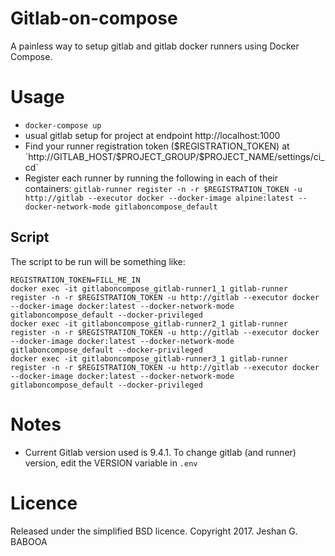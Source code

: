 
# Gitlab-on-compose
A painless way to setup gitlab and gitlab docker runners using Docker Compose.

# Usage
- `docker-compose up`
- usual gitlab setup for project at endpoint http://localhost:1000
- Find your runner registration token ($REGISTRATION_TOKEN) at `http://GITLAB_HOST/$PROJECT_GROUP/$PROJECT_NAME/settings/ci_cd`
- Register each runner by running the following in each of their containers: `gitlab-runner register -n -r $REGISTRATION_TOKEN -u http://gitlab --executor docker --docker-image alpine:latest --docker-network-mode gitlaboncompose_default`


## Script
The script to be run will be something like:
````
REGISTRATION_TOKEN=FILL_ME_IN
docker exec -it gitlaboncompose_gitlab-runner1_1 gitlab-runner register -n -r $REGISTRATION_TOKEN -u http://gitlab --executor docker --docker-image docker:latest --docker-network-mode gitlaboncompose_default --docker-privileged 
docker exec -it gitlaboncompose_gitlab-runner2_1 gitlab-runner register -n -r $REGISTRATION_TOKEN -u http://gitlab --executor docker --docker-image docker:latest --docker-network-mode gitlaboncompose_default --docker-privileged 
docker exec -it gitlaboncompose_gitlab-runner3_1 gitlab-runner register -n -r $REGISTRATION_TOKEN -u http://gitlab --executor docker --docker-image docker:latest --docker-network-mode gitlaboncompose_default --docker-privileged 
````

# Notes
- Current Gitlab version used is 9.4.1. To change gitlab (and runner) version, edit the VERSION variable in `.env`

# Licence
Released under the simplified BSD licence.
Copyright 2017. Jeshan G. BABOOA
